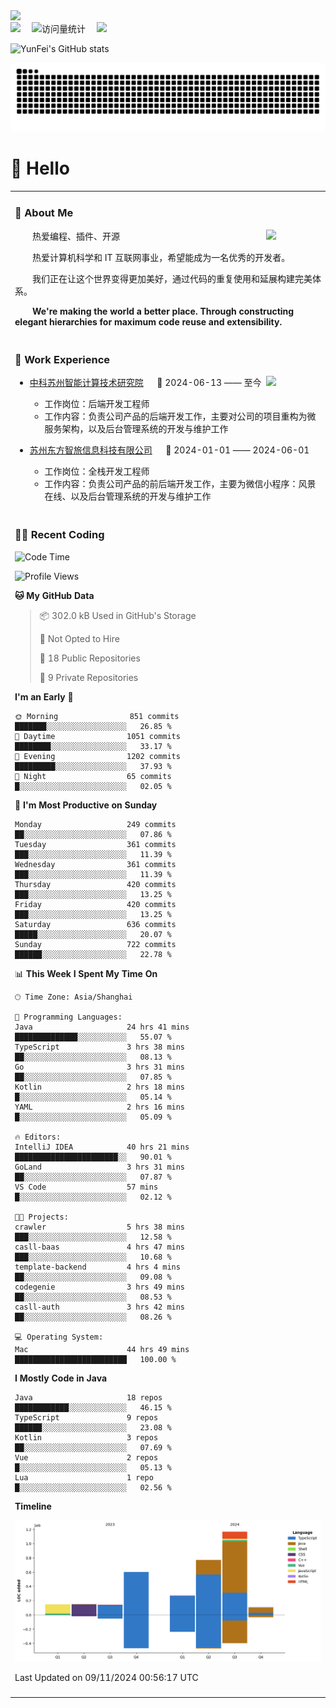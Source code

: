   <!-- dynamic typing effect 动态打字效果 -->
  <div>
    <a href="http://yunfei.plus">
      <img src="https://readme-typing-svg.demolab.com?font=Fira+Code&pause=1000&width=435&lines=console.log(%22Hello%2C%20World%22);祝您今天愉快!&center=true&size=27" />
    </a>
  </div>

  <div>
    <a href="http://yunfei.plus/"><img src="https://img.shields.io/badge/Website-博客-8c36db" /></a>&emsp;
    <!-- visitor -->
    <img src="https://komarev.com/ghpvc/?username=yunfeidog&label=Views&color=orange&style=flat" alt="访问量统计" />&emsp;
    <!-- wakatime -->    
    <a href="https://wakatime.com/@yunfeidog"><img src="https://wakatime.com/badge/user/42d0678c-368b-448b-9a77-5d21c5b55352.svg" /></a>
  </div>

![YunFei's GitHub stats](https://github-readme-stats.vercel.app/api?username=yunfeidog)

![snake](./dist/github-contribution-grid-snake.svg)

#  🙋 Hello

<table>


<tr><td>

### 🤺 About Me

<img align="right" width="88" src="https://cdn.jsdelivr.net/gh/yunfeidog/yunfeidog/assets/images/jobs.png" />

<p>&emsp;&emsp;热爱编程、插件、开源</p>
<p>&emsp;&emsp;热爱计算机科学和 IT 互联网事业，希望能成为一名优秀的开发者。</p>
<p>&emsp;&emsp;我们正在让这个世界变得更加美好，通过代码的重复使用和延展构建完美体系。</p>
<p>&emsp;&emsp;<strong>We're making the world a better place. Through constructing elegant hierarchies for maximum code reuse and extensibility.</strong></p>

</td></tr> 

<tr><td>

### 🏢 Work Experience

<img align="right" width="88" src="https://cdn.jsdelivr.net/gh/yunfeidog/yunfeidog/assets/images/yuanze.png" />

- [中科苏州智能计算技术研究院](http://iict.ac.cn/sy) &emsp; 📌 2024-06-13 —— 至今

  - 工作岗位：后端开发工程师
  - 工作内容：负责公司产品的后端开发工作，主要对公司的项目重构为微服务架构，以及后台管理系统的开发与维护工作

- [苏州东方智旅信息科技有限公司](http://www.leyoobao.com/) &emsp; 📌 2024-01-01 —— 2024-06-01

    - 工作岗位：全栈开发工程师
    - 工作内容：负责公司产品的前后端开发工作，主要为微信小程序：风景在线、以及后台管理系统的开发与维护工作


</td></tr>

<tr><td>

### 👩‍💻 Recent Coding
<!--START_SECTION:waka-->
![Code Time](http://img.shields.io/badge/Code%20Time-2%2C022%20hrs%2013%20mins-blue)

![Profile Views](http://img.shields.io/badge/Profile%20Views-2-blue)

**🐱 My GitHub Data** 

> 📦 302.0 kB Used in GitHub's Storage 
 > 
> 🚫 Not Opted to Hire
 > 
> 📜 18 Public Repositories 
 > 
> 🔑 9 Private Repositories 
 > 
**I'm an Early 🐤** 

```text
🌞 Morning                851 commits         ███████░░░░░░░░░░░░░░░░░░   26.85 % 
🌆 Daytime                1051 commits        ████████░░░░░░░░░░░░░░░░░   33.17 % 
🌃 Evening                1202 commits        █████████░░░░░░░░░░░░░░░░   37.93 % 
🌙 Night                  65 commits          █░░░░░░░░░░░░░░░░░░░░░░░░   02.05 % 
```
📅 **I'm Most Productive on Sunday** 

```text
Monday                   249 commits         ██░░░░░░░░░░░░░░░░░░░░░░░   07.86 % 
Tuesday                  361 commits         ███░░░░░░░░░░░░░░░░░░░░░░   11.39 % 
Wednesday                361 commits         ███░░░░░░░░░░░░░░░░░░░░░░   11.39 % 
Thursday                 420 commits         ███░░░░░░░░░░░░░░░░░░░░░░   13.25 % 
Friday                   420 commits         ███░░░░░░░░░░░░░░░░░░░░░░   13.25 % 
Saturday                 636 commits         █████░░░░░░░░░░░░░░░░░░░░   20.07 % 
Sunday                   722 commits         ██████░░░░░░░░░░░░░░░░░░░   22.78 % 
```


📊 **This Week I Spent My Time On** 

```text
🕑︎ Time Zone: Asia/Shanghai

💬 Programming Languages: 
Java                     24 hrs 41 mins      ██████████████░░░░░░░░░░░   55.07 % 
TypeScript               3 hrs 38 mins       ██░░░░░░░░░░░░░░░░░░░░░░░   08.13 % 
Go                       3 hrs 31 mins       ██░░░░░░░░░░░░░░░░░░░░░░░   07.85 % 
Kotlin                   2 hrs 18 mins       █░░░░░░░░░░░░░░░░░░░░░░░░   05.14 % 
YAML                     2 hrs 16 mins       █░░░░░░░░░░░░░░░░░░░░░░░░   05.09 % 

🔥 Editors: 
IntelliJ IDEA            40 hrs 21 mins      ███████████████████████░░   90.01 % 
GoLand                   3 hrs 31 mins       ██░░░░░░░░░░░░░░░░░░░░░░░   07.87 % 
VS Code                  57 mins             █░░░░░░░░░░░░░░░░░░░░░░░░   02.12 % 

🐱‍💻 Projects: 
crawler                  5 hrs 38 mins       ███░░░░░░░░░░░░░░░░░░░░░░   12.58 % 
casll-baas               4 hrs 47 mins       ███░░░░░░░░░░░░░░░░░░░░░░   10.68 % 
template-backend         4 hrs 4 mins        ██░░░░░░░░░░░░░░░░░░░░░░░   09.08 % 
codegenie                3 hrs 49 mins       ██░░░░░░░░░░░░░░░░░░░░░░░   08.53 % 
casll-auth               3 hrs 42 mins       ██░░░░░░░░░░░░░░░░░░░░░░░   08.26 % 

💻 Operating System: 
Mac                      44 hrs 49 mins      █████████████████████████   100.00 % 
```

**I Mostly Code in Java** 

```text
Java                     18 repos            ████████████░░░░░░░░░░░░░   46.15 % 
TypeScript               9 repos             ██████░░░░░░░░░░░░░░░░░░░   23.08 % 
Kotlin                   3 repos             ██░░░░░░░░░░░░░░░░░░░░░░░   07.69 % 
Vue                      2 repos             █░░░░░░░░░░░░░░░░░░░░░░░░   05.13 % 
Lua                      1 repo              █░░░░░░░░░░░░░░░░░░░░░░░░   02.56 % 
```



**Timeline**

![Lines of Code chart](https://raw.githubusercontent.com/yunfeidog/yunfeidog/main/assets/bar_graph.png)


 Last Updated on 09/11/2024 00:56:17 UTC
<!--END_SECTION:waka-->

</td></tr>




<tr><td>

